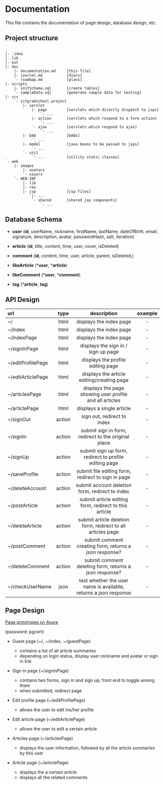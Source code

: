 # Documentation
This file contains the documentation of page design, database design, etc.

## Project structure
```
.
|- .idea
|- lib
|- out
|- doc
    |- documentation.md     [this file]
    |- journal.md           [diary]
    `- roadmap.md           [plans]
|- scripts
    |- initSchema.sql       [create tables]
    `- sampleData.sql       [generate sample data for testing]
|- src
    `- ictgradschool.project
        |- servlet
            |- page         [servlets which directly dispatch to jsps]
                `- ... 
            |- action       [servlets which respond to a form action]
                `- ...
            `- ajax         [servlets which respond to ajax]
                `- ... 
        |- DAO              [DAOs]
            `- ...      
        |- model            [java beans to be passed to jsps]
            `- ...        
        `- util
            `- ...          [utility static classes]
`- web
    |- images
        |- avatars
        `- covers
    `- WEB-INF
        |- lib
        |- res
        |- jsp              [jsp files]
            |- ...
            `- shared       [shared jsp components]
                `- ...
```

## Database Schema
- **user**
(**id**, userName, nickname, firstName, lastName, dateOfBirth, email, signature, description, avatar, passwordHash, salt, iteration)

- **article**
(**id**, title, content, time, user, cover, isDeleted)

- **comment**
(**id**, content, time, user, article, parent, isDeleted,)

- **likeArticle**
(***user**, ***article**)

- **likeComment**
(***user**, ***comment**)

- **tag**
(***article**, **tag**)

## API Design
| url | type | description | example |
|:---|:---:|:---:|:---:|
| ~/ | html | displays the index page | - |
| ~/index | html | displays the index page | - | 
| ~/indexPage |html| displays the index page | - |
| ~/signInPage |html| displays the sign in / sign up page| - |
| ~/editProfilePage |html| displays the profile editing page | - |
| ~/editArticlePage |html| displays the article editing/creating page| - |
| ~/articlesPage |html| displays the page showing user profile and all articles| - |
| ~/articlePage |html| displays a single article| - |
| ~/signOut |action| sign out, redirect to index| - |
| ~/signIn |action| submit sign in form, redirect to the original place| - |
| ~/signUp |action| submit sign up form, redirect to profile editing page| - |
| ~/saveProfile |action| submit file editing form, redirect to sign in page| - |
| ~/deleteAccount |action| submit account deletion form, redirect to index| - |
| ~/postArticle |action| submit article editing form, redirect to this article| - |
| ~/deleteArticle |action| submit article deletion form, redirect to all articles page| - |
| ~/postComment |action| submit comment creating form, returns a json response? | - |
| ~/deleteComment |action| submit comment deleting form, returns a json response? | - |
| ~/checkUserName |json| test whether the user name is available, returns a json response | - |

## Page Design

[Page prototypes on Axure](https://3uzaen.axshare.com/)

(password: pgcert)

- Guest page (~/, ~/index, ~/guestPage)
    - contains a list of all article summaries
    - depending on login status, display user nickname and avatar or sign in link
    
- Sign in page (~/signInPage)
    - contains two forms, sign in and sign up; front end to toggle among them
    - when submitted, redirect page
    
- Edit profile page (~/editProfilePage)
    - allows the user to edit his/her profile
    
- Edit article page (~/editArticlePage)
    - allows the user to edit a certain article
    
- Articles page (~/articlesPage)
    - displays the user information, followed by all the article summaries by this user
    
- Article page (~/articlePage)
    - displays the a certain article
    - displays all the related comments
